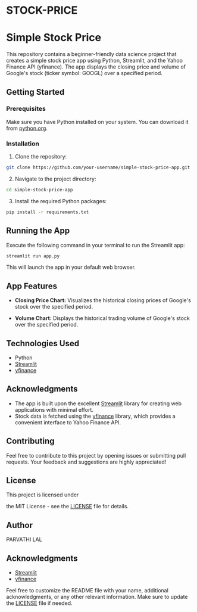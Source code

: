# STOCK-PRICE 
 # Simple Stock Price

This repository contains a beginner-friendly data science project that creates a simple stock price app using Python, Streamlit, and the Yahoo Finance API (yfinance). The app displays the closing price and volume of Google's stock (ticker symbol: GOOGL) over a specified period.

## Getting Started

### Prerequisites

Make sure you have Python installed on your system. You can download it from [python.org](https://www.python.org/downloads/).

### Installation

1. Clone the repository:

```bash
git clone https://github.com/your-username/simple-stock-price-app.git
```

2. Navigate to the project directory:

```bash
cd simple-stock-price-app
```

3. Install the required Python packages:

```bash
pip install -r requirements.txt
```

## Running the App

Execute the following command in your terminal to run the Streamlit app:

```bash
streamlit run app.py
```

This will launch the app in your default web browser.

## App Features

- **Closing Price Chart:** Visualizes the historical closing prices of Google's stock over the specified period.

- **Volume Chart:** Displays the historical trading volume of Google's stock over the specified period.

## Technologies Used

- Python
- [Streamlit](https://streamlit.io/)
- [yfinance](https://pypi.org/project/yfinance/)

## Acknowledgments

- The app is built upon the excellent [Streamlit](https://streamlit.io/) library for creating web applications with minimal effort.
- Stock data is fetched using the [yfinance](https://pypi.org/project/yfinance/) library, which provides a convenient interface to Yahoo Finance API.

## Contributing

Feel free to contribute to this project by opening issues or submitting pull requests. Your feedback and suggestions are highly appreciated!

## License

This project is licensed under

the MIT License - see the [LICENSE](LICENSE) file for details.

## Author

PARVATHI LAL

## Acknowledgments

- [Streamlit](https://streamlit.io/)
- [yfinance](https://pypi.org/project/yfinance/)

Feel free to customize the README file with your name, additional acknowledgments, or any other relevant information. Make sure to update the [LICENSE](LICENSE) file if needed.
